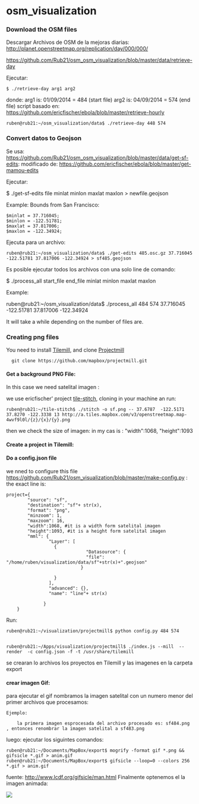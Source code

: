osm_visualization
=================
### Download the OSM files 
Descargar Archivos de OSM de la mejoras diarias: http://planet.openstreetmap.org/replication/day/000/000/

https://github.com/Rub21/osm_osm_visualization/blob/master/data/retrieve-day

Ejecutar:

    $ ./retrieve-day arg1 arg2

donde:
arg1 is: 01/09/2014 = 484 (start file)
arg2 is: 04/09/2014 = 574 (end file)
script basado en: https://github.com/ericfischer/ebola/blob/master/retrieve-hourly

    ruben@rub21:~/osm_visualization/data$ ./retrieve-day 448 574

### Convert datos to Geojson

Se usa: https://github.com/Rub21/osm_osm_visualization/blob/master/data/get-sf-edits:
modificado de: https://github.com/ericfischer/ebola/blob/master/get-mamou-edits

Ejecutar: 

  $ ./get-sf-edits file minlat minlon maxlat maxlon > newfile.geojson

Example:
Bounds from San Francisco:

    $minlat = 37.716045;
    $minlon = -122.51781;
    $maxlat = 37.817006;
    $maxlon = -122.34924;

Ejecuta para un archivo:
    
    ruben@rub21:~/osm_visualization/data$ ./get-edits 485.osc.gz 37.716045 -122.51781 37.817006 -122.34924 > sf485.geojson


Es posible ejecutar todos los archivos con una solo line de comando:

  $ ./process_all start_file end_file minlat minlon maxlat maxlon


Example: 

  ruben@rub21:~/osm_visualization/data$ ./process_all 484 574 37.716045 -122.51781 37.817006 -122.34924 

It will take a while depending on the number of files are.

 ### Creating png files

 You need to install [Tilemill](https://www.mapbox.com/tilemill), and  clone [Projectmill](https://github.com/mapbox/projectmill)

      git clone https://github.com/mapbox/projectmill.git

#### Get a background PNG File:

In this case we need satelital imagen : 

we use  ericfischer' project [tile-stitch](https://github.com/ericfischer/tile-stitch), cloning in your machine an run:

    
    ruben@rub21:~/tile-stitch$ ./stitch -o sf.png -- 37.6787  -122.5171 37.8270 -122.3338 13 http://a.tiles.mapbox.com/v3/openstreetmap.map-4wvf9l0l/{z}/{x}/{y}.png

then we check the size of imagen: in my cas is :  "width":1068, "height":1093

#### Create a project in Tilemill:

#### Do a config.json file
we nned to configure this file https://github.com/Rub21/osm_visualization/blob/master/make-config.py :
the exact line is:

    project={
            "source": "sf",
            "destination": "sf"+ str(x),
            "format": "png",
            "minzoom": 1,
            "maxzoom": 16,
            "width":1068, #it is a width form satelital imagen
            "height":1093, #it is a height form satelital imagen
            "mml": {
                    "Layer": [
                      {                                        
                                  "Datasource": {
                                  "file": "/home/ruben/visualization/data/sf"+str(x)+".geojson"
                                }
                  
                      }
                    ],
                    "advanced": {},
                    "name": "line"+ str(x)
               
                  }
        }

Run:

    ruben@rub21:~/visualization/projectmill$ python config.py 484 574


   	ruben@rub21:~/Apps/visualization/projectmill$ ./index.js --mill  --render  -c config.json -f -t /usr/share/tilemill

se crearan lo archivos los proyectos en Tilemill y las imagenes en la carpeta export

#### crear imagen Gif:

para ejecutar el gif nombramos la imagen satelital con un numero menor del primer archivos que procesamos:

	Ejemplo:

		la primera imagen esprocesada del archivo procesado es: sf484.png , entonces renombrar la imagen satelital a sf483.png

luego: ejecutar los siguintes comandos:

	ruben@rub21:~/Documents/MapBox/export$ mogrify -format gif *.png && gifsicle *.gif > anim.gif
	ruben@rub21:~/Documents/MapBox/export$ gifsicle --loop=0 --colors 256 *.gif > anim.gif

fuente:
http://www.lcdf.org/gifsicle/man.html
Finalmente optenemos el la imagen animada:

![](https://cloud.githubusercontent.com/assets/1152236/2662166/48d7280c-c038-11e3-94fd-05002489803d.gif)








